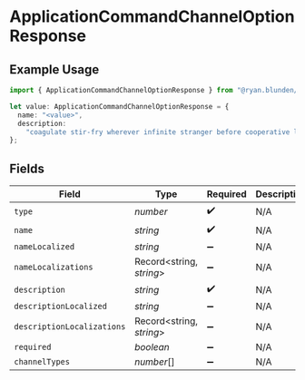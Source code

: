 # ApplicationCommandChannelOptionResponse

## Example Usage

```typescript
import { ApplicationCommandChannelOptionResponse } from "@ryan.blunden/discord/models/components";

let value: ApplicationCommandChannelOptionResponse = {
  name: "<value>",
  description:
    "coagulate stir-fry wherever infinite stranger before cooperative lieu adumbrate till",
};
```

## Fields

| Field                      | Type                       | Required                   | Description                |
| -------------------------- | -------------------------- | -------------------------- | -------------------------- |
| `type`                     | *number*                   | :heavy_check_mark:         | N/A                        |
| `name`                     | *string*                   | :heavy_check_mark:         | N/A                        |
| `nameLocalized`            | *string*                   | :heavy_minus_sign:         | N/A                        |
| `nameLocalizations`        | Record<string, *string*>   | :heavy_minus_sign:         | N/A                        |
| `description`              | *string*                   | :heavy_check_mark:         | N/A                        |
| `descriptionLocalized`     | *string*                   | :heavy_minus_sign:         | N/A                        |
| `descriptionLocalizations` | Record<string, *string*>   | :heavy_minus_sign:         | N/A                        |
| `required`                 | *boolean*                  | :heavy_minus_sign:         | N/A                        |
| `channelTypes`             | *number*[]                 | :heavy_minus_sign:         | N/A                        |